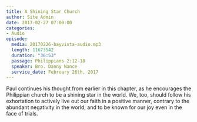 ```yaml
---
title: A Shining Star Church
author: Site Admin
date: 2017-02-27 07:00:00
categories:
- Audio
episode:
  media: 20170226-bayvista-audio.mp3
  length: 11673542
  duration: "36:53"
  passage: Philippians 2:12-18
  speaker: Bro. Danny Nance
  service_date: February 26th, 2017
---
```

Paul continues his thought from earlier in this chapter, as he encourages the Philippian church to be a shining star in the world. We, too, should follow his exhortation to actively live out our faith in a positive manner, contrary to the abundant negativity in the world, and to be known for our joy even in the face of trials.